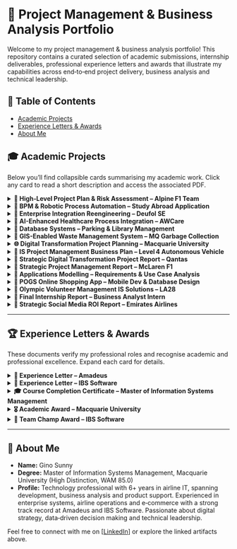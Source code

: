 <!--
  Interactive, engaging portfolio page for project management and business analysis artifacts.
  This README uses collapsible sections, emojis, and badges to create a friendly and
  easy‑to‑navigate experience. You can expand each section to see a brief description
  and click through to the original documents.
-->

# 🚀 Project Management & Business Analysis Portfolio

Welcome to my project management & business analysis portfolio! This repository contains
a curated selection of academic submissions, internship deliverables, professional
experience letters and awards that illustrate my capabilities across end‑to‑end
project delivery, business analysis and technical leadership.

## 🔗 Table of Contents

- [Academic Projects](#academic-projects)
- [Experience Letters & Awards](#experience-letters--awards)
- [About Me](#about-me)

## 🎓 Academic Projects

Below you’ll find collapsible cards summarising my academic work. Click any card
to read a short description and access the associated PDF.

<details>
  <summary><strong>📄 High‑Level Project Plan & Risk Assessment – Alpine F1 Team</strong></summary>
  <p>
    **Type:** Individual • **Focus:** High‑level MS Project plan & risk assessment for Alpine F1’s Melbourne 2025 GP preparation.  
    ➡️ <a href="https://github.com/sunnygino10/Masters-Projects/blob/b128bb390483b8dd2c1e8bf1f4b6a6cc9b9c792b/High-Level%20Project%20Plan%20%26%20Risk%20Assessment%20for%20Alpine%20F1%20Team.pdf">View PDF</a>
  </p>
</details>

<details>
  <summary><strong>📄 BPM & Robotic Process Automation – Study Abroad Application</strong></summary>
  <p>
    **Type:** Individual • **Focus:** Business Process Management & automation of Macquarie University’s study abroad application system.  
    - Designed **As-Is vs To-Be** process models to identify inefficiencies.  
    - Applied **Robotic Process Automation (Blue Prism)** to automate eligibility checks & student endorsements.  
    - Conducted **cost-benefit analysis** showing ~51% reduction in process costs.  
    - Used **RACI matrix** for role clarity and simulated improved workflows.  
    ➡️ <a href="https://github.com/sunnygino10/pm-ba-portfolio/blob/449f9a1764d1959ac2e5ef46a1fbc9fc747808c2/BPM%20%26%20Robotic%20Process%20Automation%20%E2%80%93%20Study%20Abroad%20Application.pdf">View PDF</a>
  </p>
</details>

<details>
  <summary><strong>📄 Enterprise Integration Reengineering – Deufol SE</strong></summary>
  <p>
    **Type:** Group • **Focus:** Enterprise Service Bus (ESB) integration and process reengineering.  
    - Modeled **As-Is vs To-Be processes** for Deufol SE, a global packaging logistics firm.  
    - Implemented **AdroitLogic UltraESB** for integration with internal subsidiaries and SAP-based external clients.  
    - Achieved **160% ROI within 2 years**, 35% integration cost reduction, and improved customer satisfaction.  
    - Used **Trello** for agile task management, progress tracking, and role-based responsibility assignment.  
    ➡️ <a href="https://github.com/sunnygino10/pm-ba-portfolio/blob/b756ea3bbb863e8dd394eeafaa1785d5251a0ab6/Enterprise%20Integration%20Reengineering%20%E2%80%93%20Deufol%20SE.pdf">View PDF</a>  
  </p>
</details>

<details>
  <summary><strong>📄 AI-Enhanced Healthcare Process Integration – AWCare</strong></summary>
  <p>
    **Type:** Individual • **Focus:** Enterprise application integration with AI in healthcare.  
    - Modeled **As-Is vs To-Be** process for AWCare’s elderly urgent care services.  
    - Integrated AIACare’s **real-time subtitling, text-to-speech, and visual aid technologies**.  
    - Addressed **integration issues**: real-time data exchange, scalability, security, and interoperability (HL7).  
    - Simulated process improvements in **Signavio**, analyzing cycle time, costs, and bottlenecks.  
    ➡️ <a href="https://github.com/sunnygino10/pm-ba-portfolio/blob/fb0411abd6cd5c034e0183b5f19b0263966d931f/AI-Enhanced_Healthcare_Process_Integration_AWCare.pdf">View PDF</a>  
  </p>
</details>

<details>
  <summary><strong>📄 Database Systems – Parking & Library Management</strong></summary>
  <p>
    **Type:** Individual • **Focus:** Database modelling, SQL programming & procedural logic.  
    - **Assignment 1:** Built ER models & schemas for a parking management system.  
    - **Assignment 2:** Normalised tables to BCNF and implemented SQL DDL/DML with analytical queries.  
    - **Assignment 3:** Created stored functions, triggers, and procedures with end-to-end test plans.  
    ➡️ <a href="https://github.com/sunnygino10/pm-ba-portfolio/blob/c4f8294a0897797e9328c931110a715982931178/Parking%20Management%20System%20%E2%80%93%20Normalisation%20%26%20SQL.pdf">View PDF</a> •  
    <a href="https://github.com/sunnygino10/pm-ba-portfolio/blob/c4f8294a0897797e9328c931110a715982931178/Parking%20Management%20System%20%E2%80%93%20Data%20Modelling.pdf">View PPDF</a> •  
    <a href="https://github.com/sunnygino10/pm-ba-portfolio/blob/c4f8294a0897797e9328c931110a715982931178/Library%20Management%20System%20%E2%80%93%20Procedural%20SQL%20Programming.pdf">View PDF</a>  
  </p>
</details>

<details>
  <summary><strong>🚛 GIS-Enabled Waste Management System – MQ Garbage Collection</strong></summary>
  <p>
    **Type:** Group • **Focus:** Project planning, GIS integration, and risk management.  
    - Analyzed current inefficiencies (manual routing, communication gaps, rising costs, customer complaints).  
    - Designed **To-Be system** with GIS mapping, digital comms (Slack, email alerts), automated task/financial management.  
    - Defined benefits: **20% less distance traveled**, **30% faster response to complaints**, **15% cost reduction**.  
    - Conducted **quantitative risk analysis** (fuel escalation, vehicle breakdowns, compliance, cybersecurity) and created mitigation strategies.  
    - Applied **project management disciplines**: HRM, communication plans, risk monitoring, continuous improvement.  
    ➡️ <a href="https://github.com/sunnygino10/pm-ba-portfolio/blob/59e3685c5f25bad92e6c46ae2d352c5e76da052b/GIS-Enabled%20Waste%20Management%20System%20%E2%80%93%20MQ%20Garbage%20Collection.pdf">View PDF</a>  
  </p>
</details>

<details>
  <summary><strong>🌐 Digital Transformation Project Planning – Macquarie University</strong></summary>
  <p>
    **Type:** Individual • **Focus:** Project management, MS Project scheduling, and digital transformation planning.  
    - Planned **ERP & systems architecture implementation** for MQ’s SDG digital sustainability program.  
    - Built **WBS, Gantt charts, and network diagrams** in MS Project for a $400k, 2-month project.  
    - Performed **critical path analysis** (~23.6 days) and resource balancing (10 hr/week staff allocation).  
    - Designed **costing approach** including wages (per HEW level), hardware/software, Azure Cloud, Git Enterprise, and outsourced IT support.  
    ➡️ <a href="https://github.com/sunnygino10/pm-ba-portfolio/blob/5ff70f91875dc56b23c2414df2b92457b46585f8/Digital%20Transformation%20Project%20Planning%20%E2%80%93%20Macquarie%20University.pdf">View PDF</a>  
  </p>
</details>

<details>
  <summary><strong>📄 IS Project Management Business Plan – Level 4 Autonomous Vehicle</strong></summary>
  <p>
    **Type:** Group • **Focus:** Spiral‑Agile hybrid business plan and risk register for a Level 4 autonomous vehicle program.  
    ➡️ <a href="https://github.com/sunnygino10/Masters-Projects/blob/b128bb390483b8dd2c1e8bf1f4b6a6cc9b9c792b/IS%20Project%20Management%20Business%20Plan%20for%20Level%204%20Autonomous%20Vehicle.pdf">View PDF</a>
  </p>
</details>

<details>
  <summary><strong>📄 Strategic Digital Transformation Project Report – Qantas</strong></summary>
  <p>
    **Type:** Individual • **Focus:** SWOT, cost–benefit & risk analysis for Qantas digital initiatives, with WBS and Gantt.  
    ➡️ <a href="https://github.com/sunnygino10/Masters-Projects/blob/4b00f0d8539fd89a505411094f249ebdf35207d2/Strategic%20Digital%20Transformation%20Project%20Report.pdf">View PDF</a>
  </p>
</details>

<details>
  <summary><strong>📄 Strategic Project Management Report – McLaren F1</strong></summary>
  <p>
    **Type:** Group • **Focus:** PRINCE2/Agile roadmap for McLaren F1’s 2026 regulation changes, complete with governance.  
    ➡️ <a href="https://github.com/sunnygino10/Masters-Projects/blob/b128bb390483b8dd2c1e8bf1f4b6a6cc9b9c792b/Strategic%20Project%20Management%20Report%20for%20McLaren%20F1.pdf">View PDF</a>
  </p>
</details>

<details>
  <summary><strong>📄 Applications Modelling – Requirements & Use Case Analysis</strong></summary>
  <p>
    **Type:** Individual • **Focus:** Requirements elicitation, functional & non‑functional requirements, epic/user stories and use case modelling for a proposed POG system.  
    ➡️ <a href="https://github.com/sunnygino10/pm-ba-portfolio/blob/82b50ee87d5720cb1a3a9b1b5892af096954f830/Applications%20Modelling%20%E2%80%93%20Requirements%20%26%20Use%20Case%20Analysis.pdf">View PDF</a>
  </p>
</details>

<details>
  <summary><strong>📄 POGS Online Shopping App – Mobile Dev & Database Design</strong></summary>
  <p>
    **Type:** Group & Individual • **Focus:** Mobile application development, testing, ethics, and database design.  
    - Built and demoed a **mobile shopping app** (POGS) with dropdowns, pricing logic, and error handling.  
    - Compared **native vs. cross-platform development** for client communication and trade-off analysis.  
    - Applied **ACS Code of Ethics** to an attribution dilemma, outlining resolution pathways.  
    - Designed **test cases** (valid/invalid input handling) and documented results.  
    - Created **database schema** for Customer, Orders, Produce, Supplier, and Supplies with constraints.  
    ➡️ <a href="https://github.com/sunnygino10/pm-ba-portfolio/blob/73f458014ffeb41995703459b6f6dddabf2b778e/POGS%20Online%20Shopping%20App%20%E2%80%93%20Mobile%20Development.pdf">View PDF</a>  
    ➡️ <a href="https://github.com/sunnygino10/pm-ba-portfolio/blob/73f458014ffeb41995703459b6f6dddabf2b778e/POGS%20Online%20Shopping%20App%20%E2%80%93%20Mobile%20Development%20%26%20Database%20Design.pdf">View PDF</a>  
  </p>
</details>

<details>
  <summary><strong>🏅 Olympic Volunteer Management IS Solutions – LA28</strong></summary>
  <p>
    **Type:** Group • **Focus:** Information Systems design, project management, and business planning.  
    - Proposed **AI-driven recruitment**, **gamification**, and **social media analytics** for volunteer acquisition.  
    - Designed **training systems** with mobile apps, VR/AR immersive modules, and AI-driven learning paths.  
    - Produced **WBS, Gantt charts, milestones, and costings (~$2.8M)** across a 38-month timeline.  
    - Addressed risks (bias, accessibility, data privacy) with mitigation strategies and compliance frameworks.  
    ➡️ <a href="https://github.com/sunnygino10/pm-ba-portfolio/blob/23e9ea013cb00cc0f30ab22bc0efcb4e865e329c/Olympic%20Volunteer%20Management%20Information%20System%20Solutions.pdf">View PDF</a>  
  </p>
</details>

<details>
  <summary><strong>📄 Final Internship Report – Business Analyst Intern</strong></summary>
  <p>
    **Type:** Internship • **Focus:** End‑to‑end business analysis, process flows and deployment guidelines for an airline loyalty management system’s invoicing module.  
    ➡️ <a href="https://github.com/sunnygino10/Masters-Projects/blob/b128bb390483b8dd2c1e8bf1f4b6a6cc9b9c792b/Final%20Internship%20Report%20%E2%80%93%20Business%20Analyst%20Intern.pdf">View PDF</a>
  </p>
</details>

<details>
  <summary><strong>📄 Strategic Social Media ROI Report – Emirates Airlines</strong></summary>
  <p>
    **Type:** Individual • **Focus:** Audit of Emirates’ “Be There” campaign; SMART objectives, audience segmentation and channel performance comparison.  
    ➡️ <a href="https://github.com/sunnygino10/Masters-Projects/blob/e572e7c34d1df98c63060a90f39f93972a0f93fc/Strategic%20Social%20Media%20ROI%20Report%20for%20Emirates%20Airlines.pdf">View PDF</a>
  </p>
</details>

---

## 🏆 Experience Letters & Awards

These documents verify my professional roles and recognise academic and professional excellence. Expand each card for details.

<details>
  <summary><strong>📜 Experience Letter – Amadeus</strong></summary>
  <p>
    Confirmation of my tenure as a Product Definition Analyst – 2 at Amadeus.  
    ➡️ <a href="https://github.com/sunnygino10/pm-ba-portfolio/blob/9687279a7789309b2b92e56afd9ce3da96842fe6/Experience%20Letter%20-%20Amadeus.pdf">View Letter</a>
  </p>
</details>

<details>
  <summary><strong>📜 Experience Letter – IBS Software</strong></summary>
  <p>
    Confirmation of my tenure as a Senior Software Engineer at IBS Software.  
    ➡️ <a href="https://github.com/sunnygino10/pm-ba-portfolio/blob/9687279a7789309b2b92e56afd9ce3da96842fe6/Experience%20letter%20-%20IBS.pdf">View Letter</a>
  </p>
</details>

<details>
  <summary><strong>🎓 Course Completion Certificate – Master of Information Systems Management</strong></summary>
  <p>
    Verification of successful completion of my master’s degree in Information Systems Management.  
    ➡️ <a href="https://github.com/sunnygino10/pm-ba-portfolio/blob/5b172f04a996808bb1945e8d0518d9cf99b97ba9/MISM%20Course%20Completion%20Certificate.pdf">View Certificate</a>
  </p>
</details>

<details>
  <summary><strong>🎖️ Academic Award – Macquarie University</strong></summary>
  <p>
    Recognition for achieving the highest mark in a unit of study.  
    ➡️ <a href="https://github.com/sunnygino10/pm-ba-portfolio/blob/c987e5225fbf1f2fca006ecec2ef5625555c9f5a/Highest%20Achiever%20-%20COMP6750%20S1%2024.jpg">View Award</a>
  </p>
</details>

<details>
  <summary><strong>🏅 Team Champ Award – IBS Software</strong></summary>
  <p>
    Recognition for outstanding performance and service delivered beyond the call of duty.  
    ➡️ <a href="https://github.com/sunnygino10/pm-ba-portfolio/blob/c1d7642d427891fdd0cb2e285360feb29ed9af79/Team%20Champ%20Award.pdf">View Award</a>
  </p>
</details>

---

## 👤 About Me

- **Name:** Gino Sunny  
- **Degree:** Master of Information Systems Management, Macquarie University (High Distinction, WAM 85.0)  
- **Profile:** Technology professional with 6+ years in airline IT, spanning development, business analysis and product support. Experienced in enterprise systems, airline operations and e‑commerce with a strong track record at Amadeus and IBS Software. Passionate about digital strategy, data‑driven decision making and technical leadership.

Feel free to connect with me on [[LinkedIn](https://www.linkedin.com/in/gino-sunny/)] or explore the linked artifacts above.
